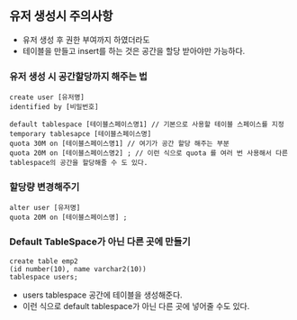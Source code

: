 ## 유저 생성시 주의사항 
- 유저 생성 후 권한 부여까지 하였더라도 
- 테이블을 만들고 insert를 하는 것은 공간을 할당 받아야만 가능하다. 


### 유저 생성 시 공간할당까지 해주는 법
```
create user [유저명]
identified by [비밀번호]

default tablespace [테이블스페이스명1] // 기본으로 사용할 테이블 스페이스를 지정
temporary tablesapce [테이블스페이스명]
quota 30M on [테이블스페이스명1] // 여기가 공간 할당 해주는 부분 
quota 20M on [테이블스페이스명2] ; // 이런 식으로 quota 를 여러 번 사용해서 다른 tablespace의 공간을 할당해줄 수 도 있다.  
```

### 할당량 변경해주기 
```
alter user [유저명]
quota 20M on [테이블스페이스명] ; 
```

### Default TableSpace가 아닌 다른 곳에 만들기 
```
create table emp2 
(id number(10), name varchar2(10)) 
tablespace users; 
```
- users tablespace 공간에 테이블을 생성해준다. 
- 이런 식으로 default tablespace가 아닌 다른 곳에 넣어줄 수도 있다. 
